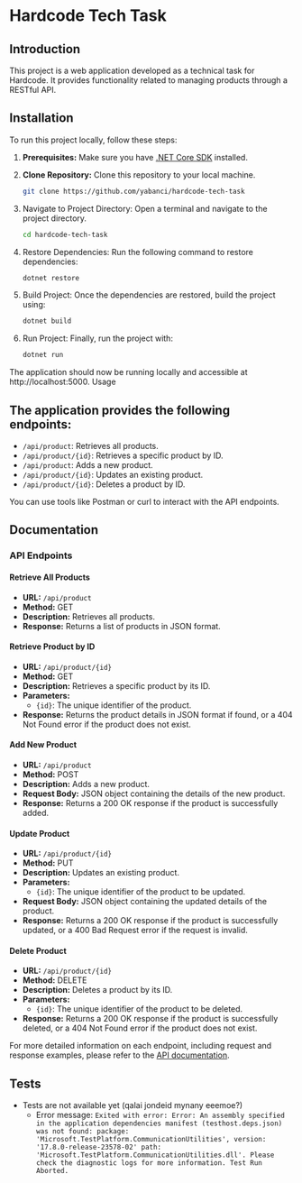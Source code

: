 # Hardcode Tech Task

## Introduction

This project is a web application developed as a technical task for Hardcode. It provides functionality related to managing products through a RESTful API.

## Installation

To run this project locally, follow these steps:

1. **Prerequisites:** Make sure you have [.NET Core SDK](https://dotnet.microsoft.com/download) installed.

2. **Clone Repository:** Clone this repository to your local machine.
   
    ```bash
    git clone https://github.com/yabanci/hardcode-tech-task
    ```

3. Navigate to Project Directory: Open a terminal and navigate to the project directory.
    ```bash
    cd hardcode-tech-task
    ```

4. Restore Dependencies: Run the following command to restore dependencies:
    ```bash
    dotnet restore
    ```

5. Build Project: Once the dependencies are restored, build the project using:
    ```bash
    dotnet build
    ```

6. Run Project: Finally, run the project with:
    ```bash
    dotnet run
    ```

The application should now be running locally and accessible at http://localhost:5000.
Usage

## The application provides the following endpoints:

* `/api/product`: Retrieves all products.
* `/api/product/{id}`: Retrieves a specific product by ID.
* `/api/product`: Adds a new product.
* `/api/product/{id}`: Updates an existing product.
* `/api/product/{id}`: Deletes a product by ID.

You can use tools like Postman or curl to interact with the API endpoints.

## Documentation

### API Endpoints

#### Retrieve All Products

- **URL:** `/api/product`
- **Method:** GET
- **Description:** Retrieves all products.
- **Response:** Returns a list of products in JSON format.

#### Retrieve Product by ID

- **URL:** `/api/product/{id}`
- **Method:** GET
- **Description:** Retrieves a specific product by its ID.
- **Parameters:**
  - `{id}`: The unique identifier of the product.
- **Response:** Returns the product details in JSON format if found, or a 404 Not Found error if the product does not exist.

#### Add New Product

- **URL:** `/api/product`
- **Method:** POST
- **Description:** Adds a new product.
- **Request Body:** JSON object containing the details of the new product.
- **Response:** Returns a 200 OK response if the product is successfully added.

#### Update Product

- **URL:** `/api/product/{id}`
- **Method:** PUT
- **Description:** Updates an existing product.
- **Parameters:**
  - `{id}`: The unique identifier of the product to be updated.
- **Request Body:** JSON object containing the updated details of the product.
- **Response:** Returns a 200 OK response if the product is successfully updated, or a 400 Bad Request error if the request is invalid.

#### Delete Product

- **URL:** `/api/product/{id}`
- **Method:** DELETE
- **Description:** Deletes a product by its ID.
- **Parameters:**
  - `{id}`: The unique identifier of the product to be deleted.
- **Response:** Returns a 200 OK response if the product is successfully deleted, or a 404 Not Found error if the product does not exist.

For more detailed information on each endpoint, including request and response examples, please refer to the [API documentation](http://localhost:PORT/swagger/index.html).

## Tests
* Tests are not available yet (qalai jondeid mynany eeemoe?)
    * Error message:
        `Exited with error: Error:
            An assembly specified in the application dependencies manifest (testhost.deps.json) was not found:
                package: 'Microsoft.TestPlatform.CommunicationUtilities', version: '17.8.0-release-23578-02'
                path: 'Microsoft.TestPlatform.CommunicationUtilities.dll'.
            Please check the diagnostic logs for more information.
        Test Run Aborted.`